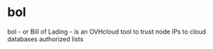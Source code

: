 # bol
bol - or Bill of Lading - is an OVHcloud tool to trust node IPs to cloud databases authorized lists
